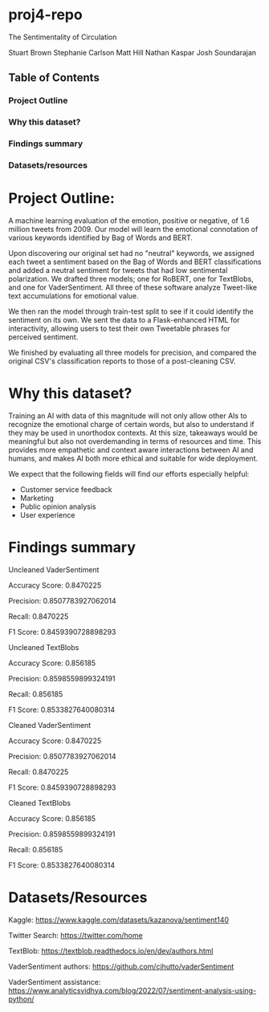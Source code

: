 # proj4-repo

The Sentimentality of Circulation


Stuart Brown
Stephanie Carlson
Matt Hill
Nathan Kaspar
Josh Soundarajan

## Table of Contents

### Project Outline

### Why this dataset?

### Findings summary

### Datasets/resources




# Project Outline:

A machine learning evaluation of the emotion, positive or negative, of 1.6 million tweets from 2009. Our model will learn the emotional connotation of various keywords identified by Bag of Words and BERT.


Upon discovering our original set had no "neutral" keywords, we assigned each tweet a sentiment based on the Bag of Words and BERT classifications and added a neutral sentiment for tweets that had low sentimental polarization. We drafted three models; one for RoBERT, one for TextBlobs, and one for VaderSentiment. All three of these software analyze Tweet-like text accumulations for emotional value.


We then ran the model through train-test split to see if it could identify the sentiment on its own. We sent the data to a Flask-enhanced HTML for interactivity, allowing users to test their own Tweetable phrases for perceived sentiment.

We finished by evaluating all three models for precision, and compared the original CSV's classification reports to those of a post-cleaning CSV.


# Why this dataset?

Training an AI with data of this magnitude will not only allow other AIs to recognize the emotional charge of certain words, but also to understand if they may be used in unorthodox contexts. At this size, takeaways would be meaningful but also not overdemanding in terms of resources and time. This provides more empathetic and context aware interactions between AI and humans, and makes AI both more ethical and suitable for wide deployment.


We expect that the following fields will find our efforts especially helpful:

* Customer service feedback
* Marketing 
* Public opinion analysis 
* User experience




# Findings summary 

Uncleaned VaderSentiment

Accuracy Score:  0.8470225

Precision: 0.8507783927062014

Recall: 0.8470225

F1 Score: 0.8459390728898293


Uncleaned TextBlobs

Accuracy Score:  0.856185

Precision: 0.8598559899324191

Recall: 0.856185

F1 Score: 0.8533827640080314


Cleaned VaderSentiment

Accuracy Score:  0.8470225

Precision: 0.8507783927062014

Recall: 0.8470225

F1 Score: 0.8459390728898293


Cleaned TextBlobs

Accuracy Score:  0.856185

Precision: 0.8598559899324191

Recall: 0.856185

F1 Score: 0.8533827640080314




# Datasets/Resources

Kaggle: https://www.kaggle.com/datasets/kazanova/sentiment140

Twitter Search: https://twitter.com/home

TextBlob: https://textblob.readthedocs.io/en/dev/authors.html

VaderSentiment authors: https://github.com/cjhutto/vaderSentiment

VaderSentiment assistance: https://www.analyticsvidhya.com/blog/2022/07/sentiment-analysis-using-python/

